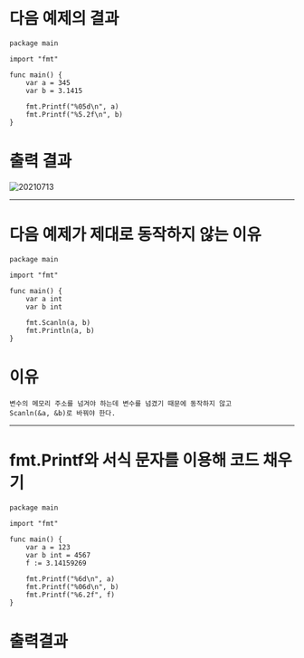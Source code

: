 # 다음 예제의 결과

    package main

    import "fmt"

    func main() {
        var a = 345
        var b = 3.1415

        fmt.Printf("%05d\n", a)
        fmt.Printf("%5.2f\n", b)
    }

# 출력 결과

![20210713](https://user-images.githubusercontent.com/81848766/125405973-48a0fc00-e3f3-11eb-88c5-2011ce4ac8f4.PNG)

---

# 다음 예제가 제대로 동작하지 않는 이유

    package main

    import "fmt"

    func main() {
        var a int
        var b int

        fmt.Scanln(a, b)
        fmt.Println(a, b)
    }

# 이유

    변수의 메모리 주소를 넘겨야 하는데 변수를 넘겼기 때문에 동작하지 않고
    Scanln(&a, &b)로 바꿔야 한다.

---

# fmt.Printf와 서식 문자를 이용해 코드 채우기

    package main

    import "fmt"

    func main() {
        var a = 123
        var b int = 4567
        f := 3.14159269

        fmt.Printf("%6d\n", a)
        fmt.Printf("%06d\n", b)
        fmt.Printf("%6.2f", f)
    }

# 출력결과

